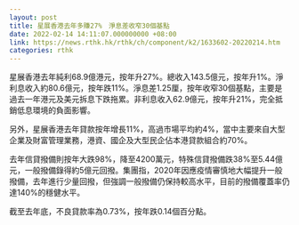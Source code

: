 ```yaml
---
layout: post
title: 星展香港去年多賺27%　淨息差收窄30個基點
date: 2022-02-14 14:11:07.000000000 +08:00
link: https://news.rthk.hk/rthk/ch/component/k2/1633602-20220214.htm
categories: rthk
---
```


星展香港去年純利68.9億港元，按年升27%。總收入143.5億元，按年升1%。淨利息收入約80.6億元，按年跌11%。淨息差1.25厘，按年收窄30個基點，主要是過去一年港元及美元拆息下跌拖累。非利息收入62.9億元，按年升21%，完全抵銷低息環境的負面影響。

另外，星展香港去年貸款按年增長11%，高過市場平均約4%，當中主要來自大型企業及財富管理業務，港資、國企及大型民企佔本港貸款組合約70%。

去年信貸撥備則按年大跌98%，降至4200萬元，特殊信貸撥備跌38%至5.44億元，一般撥備錄得約5億元回撥。集團指，2020年因應疫情審慎地大幅提升一般撥備，去年進行少量回撥，但強調一般撥備仍保持較高水平，目前的撥備覆蓋率仍達140%的穩健水平。

截至去年底，不良貸款率為0.73%，按年跌0.14個百分點。
